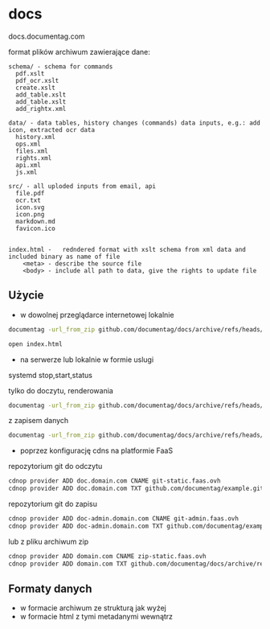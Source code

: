 # docs
docs.documentag.com

format plików archiwum zawierające dane:

    
    
    schema/ - schema for commands
      pdf.xslt
      pdf_ocr.xslt
      create.xslt
      add_table.xslt
      add_table.xslt
      add_rightx.xml
        
    data/ - data tables, history changes (commands) data inputs, e.g.: add icon, extracted ocr data
      history.xml      
      ops.xml
      files.xml
      rights.xml
      api.xml
      js.xml      
    
    src/ - all uploded inputs from email, api
      file.pdf
      ocr.txt
      icon.svg
      icon.png
      markdown.md
      favicon.ico

    
    index.html -   redndered format with xslt schema from xml data and included binary as name of file
        <meta> - describe the source file
        <body> - include all path to data, give the rights to update file



## Użycie

+ w dowolnej przeglądarce internetowej lokalnie

```bash
documentag -url_from_zip github.com/documentag/docs/archive/refs/heads/main.zip -render_to_html index.html
```

```bash    
open index.html 
```

+ na serwerze lub lokalnie w formie uslugi

systemd stop,start,status

tylko do doczytu, renderowania
```bash
documentag -url_from_zip github.com/documentag/docs/archive/refs/heads/main.zip -static_host localhost -static_port 80
```

z zapisem danych 
```bash
documentag -url_from_zip github.com/documentag/docs/archive/refs/heads/main.zip -static_host localhost -static_port 80 -admin_host localhost -admin_port 8080
```


+ poprzez konfigurację cdns na platformie FaaS

repozytorium git do odczytu
```bash
cdnop provider ADD doc.domain.com CNAME git-static.faas.ovh
cdnop provider ADD doc.domain.com TXT github.com/documentag/example.git
```

repozytorium git do zapisu
```bash
cdnop provider ADD doc-admin.domain.com CNAME git-admin.faas.ovh
cdnop provider ADD doc-admin.domain.com TXT github.com/documentag/example.git
```

lub z pliku archiwum zip

```bash
cdnop provider ADD domain.com CNAME zip-static.faas.ovh
cdnop provider ADD domain.com TXT github.com/documentag/docs/archive/refs/heads/main.zip
```


## Formaty danych


+ w formacie archiwum ze strukturą jak wyżej
+ w formacie html z tymi metadanymi wewnątrz


